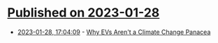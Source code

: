 # [Published on 2023-01-28](index.md)

* [2023-01-28, 17:04:09](https://news.ycombinator.com/item?id=34559239) - [Why EVs Aren't a Climate Change Panacea](https://spectrum.ieee.org/the-ev-transition-explained-2659316104)
